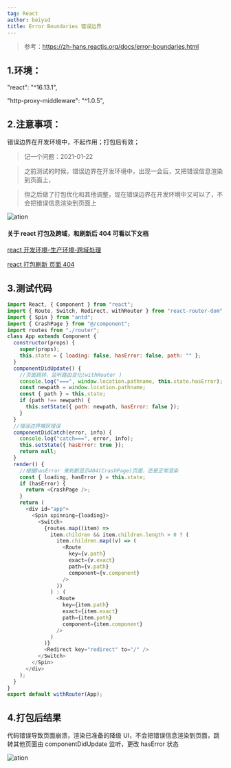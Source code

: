 ```yaml
---
tag: React
author: beiysd
title: Error Boundaries 错误边界
---
```


> 参考：https://zh-hans.reactjs.org/docs/error-boundaries.html

## 1.环境：

"react": "^16.13.1",

"http-proxy-middleware": "^1.0.5",

## 2.注意事项：

错误边界在开发环境中，不起作用；打包后有效；

> 记一个问题：2021-01-22

> 之前测试的时候，错误边界在开发环境中，出现一会后，又把错误信息渲染到页面上，

> 但之后做了打包优化和其他调整，现在错误边界在开发环境中又可以了，不会把错误信息渲染到页面上

![ation](/assets/md-imgs/error_boundaries_01.png)

#### 关于 react 打包及跨域，和刷新后 404 可看以下文档

[react 开发环境-生产环境-跨域处理](https://blog.csdn.net/weixin_40532650/article/details/112679495)

[react 打包刷新 页面 404](https://blog.csdn.net/weixin_40532650/article/details/112761719)

## 3.测试代码

```js
import React, { Component } from "react";
import { Route, Switch, Redirect, withRouter } from "react-router-dom";
import { Spin } from "antd";
import { CrashPage } from "@/component";
import routes from "./router";
class App extends Component {
  constructor(props) {
    super(props);
    this.state = { loading: false, hasError: false, path: "" };
  }
  componentDidUpdate() {
    //页面跳转，监听路由变化(withRouter )
    console.log("===", window.location.pathname, this.state.hasError);
    const newpath = window.location.pathname;
    const { path } = this.state;
    if (path !== newpath) {
      this.setState({ path: newpath, hasError: false });
    }
  }
  //错误边界捕获错误
  componentDidCatch(error, info) {
    console.log("catch===", error, info);
    this.setState({ hasError: true });
    return null;
  }
  render() {
    //根据hasError 来判断显示404(CrashPage)页面，还是正常渲染
    const { loading, hasError } = this.state;
    if (hasError) {
      return <CrashPage />;
    }
    return (
      <div id="app">
        <Spin spinning={loading}>
          <Switch>
            {routes.map((item) =>
              item.children && item.children.length > 0 ? (
                item.children.map((v) => (
                  <Route
                    key={v.path}
                    exact={v.exact}
                    path={v.path}
                    component={v.component}
                  />
                ))
              ) : (
                <Route
                  key={item.path}
                  exact={item.exact}
                  path={item.path}
                  component={item.component}
                />
              )
            )}
            <Redirect key="redirect" to="/" />
          </Switch>
        </Spin>
      </div>
    );
  }
}
export default withRouter(App);
```

## 4.打包后结果

代码错误导致页面崩溃，渲染已准备的降级 UI，不会把错误信息渲染到页面，跳转其他页面由 componentDidUpdate 监听，更改 hasError 状态

![ation](/assets/md-imgs/error_boundaries_02.png)
